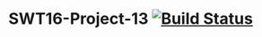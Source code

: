 # SWT16-Project-13 [![Build Status](https://api.travis-ci.org/HPI-SWA-Teaching/SWT16-Project-13.svg)](https://travis-ci.org/HPI-SWA-Teaching/SWT16-Project-13)
